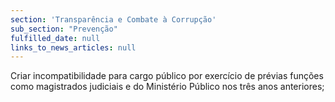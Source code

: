 ```yaml
---
section: 'Transparência e Combate à Corrupção'
sub_section: "Prevenção"
fulfilled_date: null
links_to_news_articles: null
---
```


Criar incompatibilidade para cargo público por exercício de prévias funções como magistrados judiciais e do Ministério Público nos três anos anteriores;